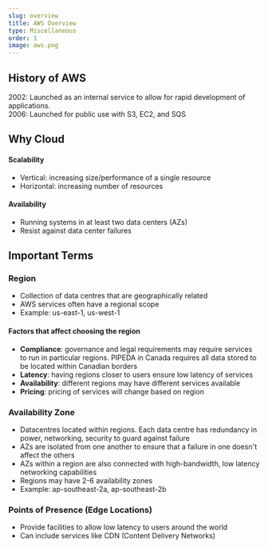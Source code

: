 ```yaml
---
slug: overview
title: AWS Overview
type: Miscellaneous
order: 1
image: aws.png
---
```


## History of AWS
2002: Launched as an internal service to allow for rapid development of applications.   
2006: Launched for public use with S3, EC2, and SQS

## Why Cloud

#### Scalability
* Vertical: increasing size/performance of a single resource
* Horizontal: increasing number of resources

#### Availability
* Running systems in at least two data centers (AZs)
* Resist against data center failures

## Important Terms

### Region
* Collection of data centres that are geographically related
* AWS services often have a regional scope
* Example: us-east-1, us-west-1  

#### Factors that affect choosing the region
* **Compliance**: governance and legal requirements may require services to run in particular regions. PIPEDA in Canada requires all data stored to be located within Canadian borders
* **Latency**: having regions closer to users ensure low latency of services
* **Availability**: different regions may have different services available
* **Pricing**: pricing of services will change based on region

### Availability Zone
* Datacentres located within regions. Each data centre has redundancy in power, networking, security to guard against failure
* AZs are isolated from one another to ensure that a failure in one doesn't affect the others
* AZs within a region are also connected with high-bandwidth, low latency networking capabilities
* Regions may have 2-6 availability zones 
* Example: ap-southeast-2a, ap-southeast-2b

### Points of Presence (Edge Locations)
* Provide facilities to allow low latency to users around the world
* Can include services like CDN (Content Delivery Networks)

